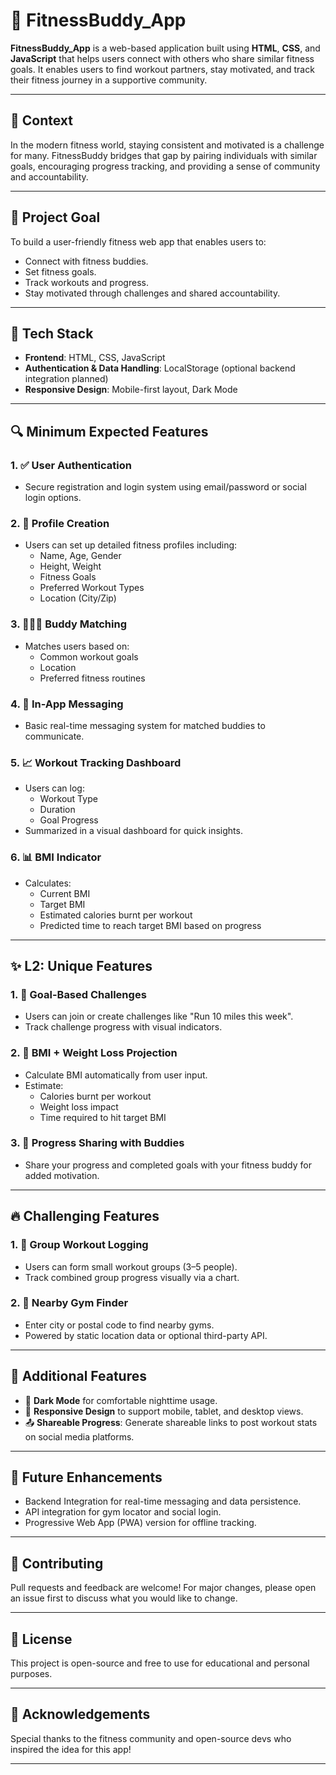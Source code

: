 # 💪 FitnessBuddy_App

**FitnessBuddy_App** is a web-based application built using **HTML**, **CSS**, and **JavaScript** that helps users connect with others who share similar fitness goals. It enables users to find workout partners, stay motivated, and track their fitness journey in a supportive community.

---

## 🧠 Context

In the modern fitness world, staying consistent and motivated is a challenge for many. FitnessBuddy bridges that gap by pairing individuals with similar goals, encouraging progress tracking, and providing a sense of community and accountability.

---

## 🎯 Project Goal

To build a user-friendly fitness web app that enables users to:

- Connect with fitness buddies.
- Set fitness goals.
- Track workouts and progress.
- Stay motivated through challenges and shared accountability.

---

## 🚀 Tech Stack

- **Frontend**: HTML, CSS, JavaScript  
- **Authentication & Data Handling**: LocalStorage (optional backend integration planned)  
- **Responsive Design**: Mobile-first layout, Dark Mode

---

## 🔍 Minimum Expected Features

### 1. ✅ User Authentication
- Secure registration and login system using email/password or social login options.

### 2. 👤 Profile Creation
- Users can set up detailed fitness profiles including:
  - Name, Age, Gender
  - Height, Weight
  - Fitness Goals
  - Preferred Workout Types
  - Location (City/Zip)

### 3. 🧑‍🤝‍🧑 Buddy Matching
- Matches users based on:
  - Common workout goals
  - Location
  - Preferred fitness routines

### 4. 💬 In-App Messaging
- Basic real-time messaging system for matched buddies to communicate.

### 5. 📈 Workout Tracking Dashboard
- Users can log:
  - Workout Type
  - Duration
  - Goal Progress
- Summarized in a visual dashboard for quick insights.

### 6. 📊 BMI Indicator
- Calculates:
  - Current BMI
  - Target BMI
  - Estimated calories burnt per workout
  - Predicted time to reach target BMI based on progress

---

## ✨ L2: Unique Features

### 1. 🎯 Goal-Based Challenges
- Users can join or create challenges like "Run 10 miles this week".
- Track challenge progress with visual indicators.

### 2. 🧮 BMI + Weight Loss Projection
- Calculate BMI automatically from user input.
- Estimate:
  - Calories burnt per workout
  - Weight loss impact
  - Time required to hit target BMI

### 3. 🔗 Progress Sharing with Buddies
- Share your progress and completed goals with your fitness buddy for added motivation.

---

## 🔥 Challenging Features

### 1. 👥 Group Workout Logging
- Users can form small workout groups (3–5 people).
- Track combined group progress visually via a chart.

### 2. 📍 Nearby Gym Finder
- Enter city or postal code to find nearby gyms.
- Powered by static location data or optional third-party API.

---

## 🧩 Additional Features

- 🌙 **Dark Mode** for comfortable nighttime usage.
- 📱 **Responsive Design** to support mobile, tablet, and desktop views.
- 📤 **Shareable Progress**: Generate shareable links to post workout stats on social media platforms.

---

## 📌 Future Enhancements

- Backend Integration for real-time messaging and data persistence.
- API integration for gym locator and social login.
- Progressive Web App (PWA) version for offline tracking.

---

## 🤝 Contributing

Pull requests and feedback are welcome! For major changes, please open an issue first to discuss what you would like to change.

---

## 📄 License

This project is open-source and free to use for educational and personal purposes.

---

## 🙌 Acknowledgements

Special thanks to the fitness community and open-source devs who inspired the idea for this app!

---
